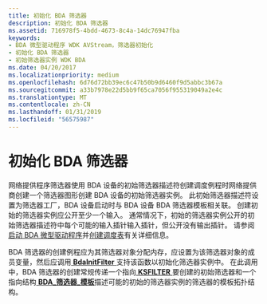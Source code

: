 ```yaml
---
title: 初始化 BDA 筛选器
description: 初始化 BDA 筛选器
ms.assetid: 716978f5-4bdd-4673-8c4a-14dc76947fba
keywords:
- BDA 微型驱动程序 WDK AVStream，筛选器初始化
- 初始化 BDA 筛选器
- 初始筛选器实例 WDK BDA
ms.date: 04/20/2017
ms.localizationpriority: medium
ms.openlocfilehash: 6d76d72bb39ec6c47b50b9d6460f9d5abbc3b67a
ms.sourcegitcommit: a33b7978e22d5bb9f65ca7056f955319049a2e4c
ms.translationtype: MT
ms.contentlocale: zh-CN
ms.lasthandoff: 01/31/2019
ms.locfileid: "56575987"
---
```

# <a name="initializing-a-bda-filter"></a>初始化 BDA 筛选器





网络提供程序筛选器使用 BDA 设备的初始筛选器描述符创建调度例程时网络提供商创建一个筛选器图形创建 BDA 设备的初始筛选器实例。 此初始筛选器描述符设置为筛选器工厂，BDA 设备启动时与 BDA 设备 BDA 筛选器模板相关联。 创建初始的筛选器实例应公开至少一个输入。 通常情况下，初始的筛选器实例公开的初始筛选器描述符中每个可能的输入插针输入插针，但公开没有输出插针。 请参阅[启动 BDA 微型驱动程序](starting-a-bda-minidriver.md)并[创建调度表](creating-dispatch-tables.md)有关详细信息。

BDA 筛选器的创建例程应为其筛选器对象分配内存，应设置为该筛选器对象的成员变量，然后应调用[ **BdaInitFilter** ](https://msdn.microsoft.com/library/windows/hardware/ff556464)支持该函数以初始化筛选器实例中。 在此调用中，BDA 筛选器的创建常规传递一个指向[ **KSFILTER** ](https://msdn.microsoft.com/library/windows/hardware/ff562522)要创建的初始筛选器和一个指向结构[ **BDA\_筛选器\_模板**](https://msdn.microsoft.com/library/windows/hardware/ff556523)描述可能的初始的筛选器实例的筛选器的模板拓扑结构。

 

 




